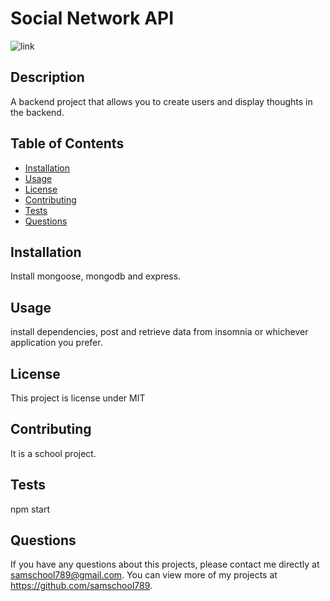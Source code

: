 

# Social Network API
 
  ![link](https://github.com/samschool789/Social-Network-API/blob/main/gif/projectGif.gif)
  ## Description 
  A backend project that allows you to create users and display thoughts in the backend.
  ## Table of Contents
  * [Installation](#installation)
  * [Usage](#usage)
  * [License](#license)
  * [Contributing](#contributing)
  * [Tests](#tests)
  * [Questions](#questions)
  
  ## Installation 
  Install mongoose, mongodb and express.
  ## Usage 
  install dependencies, post and retrieve data from insomnia or whichever application you prefer.
  ## License 
  This project is license under MIT
  ## Contributing 
  It is a school project.
  ## Tests
  npm start
  ## Questions
  If you have any questions about this projects, please contact me directly at samschool789@gmail.com. You can view more of my projects at https://github.com/samschool789.
